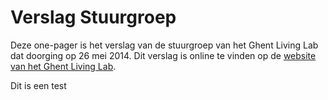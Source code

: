 # Verslag Stuurgroep

Deze one-pager is het verslag van de stuurgroep van het Ghent Living Lab dat doorging op 26 mei 2014. Dit verslag is online te vinden op de [website van het Ghent Living Lab](http://www.ghentlivinglab.be/stuurgroep/mei/).

Dit is een test
